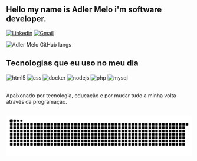 ## Hello my name is Adler Melo i'm software developer.

[![Linkedin](https://img.shields.io/badge/LinkedIn-0077B5?style=for-the-badge&logo=linkedin&logoColor=white)](https://www.linkedin.com/in/adler-melo-02728a234/)
[![Gmail](https://img.shields.io/badge/Gmail-D14836?style=for-the-badge&logo=gmail&logoColor=white)](adlermelo.adm@gmail.com)



![Adler Melo GitHub langs](https://github-readme-stats.vercel.app/api/top-langs/?username=adlermelo&layout=compact&theme=dracula&count_private=true)

## Tecnologias que eu uso no meu dia

<div style="display: inline_block">
  <img align="center" alt="html5" src="https://img.shields.io/badge/HTML5-E34F26?style=for-the-badge&logo=html5&logoColor=white" />
  <img align="center" alt="css" src="https://img.shields.io/badge/CSS3-1572B6?style=for-the-badge&logo=css3&logoColor=white" />
  <img align="center" alt="docker" src="https://img.shields.io/badge/Docker-2496ED?style=for-the-badge&logo=docker&logoColor=white" />
  <img align="center" alt="nodejs" src="https://img.shields.io/badge/Node.js-43853D?style=for-the-badge&logo=node.js&logoColor=white" />
  <img align="center" alt="php" src="https://img.shields.io/badge/PHP-777BB4?style=for-the-badge&logo=php&logoColor=white" />
  <img align="center" alt="mysql" src="https://img.shields.io/badge/MySQL-00000F?style=for-the-badge&logo=mysql&logoColor=white" />
  
</div><br/>

Apaixonado por tecnologia, educação e por mudar tudo a minha volta através da programação.

  ##
 
<div> 

  ![Snake animation](https://github.com/adlermelo/adlermelo/blob/master/svg/github-contribution-grid-snake.svg)

</div>
